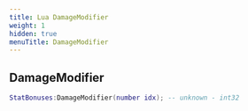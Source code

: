 ```yaml
---
title: Lua DamageModifier
weight: 1
hidden: true
menuTitle: DamageModifier
---
```

## DamageModifier
```lua
StatBonuses:DamageModifier(number idx); -- unknown - int32
```